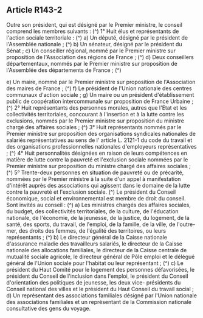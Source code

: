 ## Article R143-2

Outre son président, qui est désigné par le Premier ministre, le conseil comprend les membres suivants : (^)
1° Huit élus et représentants de l'action sociale territoriale : (^)
a) Un député, désigné par le président de l'Assemblée nationale ; (^)
b) Un sénateur, désigné par le président du Sénat ;
c) Un conseiller régional, nommé par le Premier ministre sur proposition de l'Association des régions de
France ; (^)
d) Deux conseillers départementaux, nommés par le Premier ministre sur proposition de l'Assemblée des
départements de France ; (^)


e) Un maire, nommé par le Premier ministre sur proposition de l'Association des maires de France ; (^)
f) Le président de l'Union nationale des centres communaux d'action sociale ;
g) Un maire ou un président d'établissement public de coopération intercommunale sur proposition de France
Urbaine ; (^)
2° Huit représentants des personnes morales, autres que l'Etat et les collectivités territoriales, concourant
à l'insertion et à la lutte contre les exclusions, nommés par le Premier ministre sur proposition du ministre
chargé des affaires sociales ; (^)
3° Huit représentants nommés par le Premier ministre sur proposition des organisations syndicales
nationales de salariés représentatives au sens de l' article L. 2121-1 du code du travail et des organisations
professionnelles nationales d'employeurs représentatives ; (^)
4° Huit personnalités désignées en raison de leurs compétences en matière de lutte contre la pauvreté et
l'exclusion sociale nommées par le Premier ministre sur proposition du ministre chargé des affaires sociales ; (^)
5° Trente-deux personnes en situation de pauvreté ou de précarité, nommées par le Premier ministre à la
suite d'un appel à manifestation d'intérêt auprès des associations qui agissent dans le domaine de la lutte
contre la pauvreté et l'exclusion sociale. (^)
Le président du Conseil économique, social et environnemental est membre de droit du conseil.
Sont invités au conseil : (^)
a) Les ministres chargés des affaires sociales, du budget, des collectivités territoriales, de la culture, de
l'éducation nationale, de l'économie, de la jeunesse, de la justice, du logement, de la santé, des sports, du
travail, de l'emploi, de la famille, de la ville, de l'outre-mer, des droits des femmes, de l'égalité des territoires,
ou leurs représentants ; (^)
b) Le directeur général de la Caisse nationale d'assurance maladie des travailleurs salariés, le directeur de la
Caisse nationale des allocations familiales, le directeur de la Caisse centrale de mutualité sociale agricole, le
directeur général de Pôle emploi et le délégué général de l'Union sociale pour l'habitat ou leur représentant ; (^)
c) Le président du Haut Comité pour le logement des personnes défavorisées, le président du Conseil de
l'inclusion dans l'emploi, le président du Conseil d'orientation des politiques de jeunesse, les deux vice-
présidents du Conseil national des villes et le président du Haut Conseil du travail social ;
d) Un représentant des associations familiales désigné par l'Union nationale des associations familiales et un
représentant de la Commission nationale consultative des gens du voyage.

